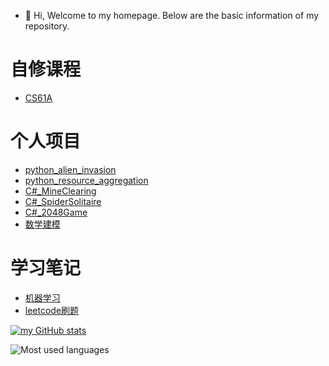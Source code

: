 - 👋 Hi, Welcome to my homepage. Below are the basic information of my repository.

# 自修课程
- [CS61A](https://github.com/fangtaoysu/CS61A)


# 个人项目
- [python_alien_invasion](https://github.com/fangtaoysu/alien_invasion)
- [python_resource_aggregation](https://github.com/fangtaoysu/resource_aggregation)
- [C#_MineClearing](https://github.com/fangtaoysu/MineClearing)
- [C#_SpiderSolitaire](https://github.com/fangtaoysu/SpiderSolitaire)
- [C#_2048Game](https://github.com/fangtaoysu/2048Game)
- [数学建模](https://github.com/fangtaoysu/math_model)

# 学习笔记
- [机器学习](https://github.com/fangtaoysu/MachineLearning)
- [leetcode刷题](https://github.com/fangtaoysu/leetcode_practice)

[![my GitHub stats](https://github-readme-stats.vercel.app/api?username=fangtaoysu&show_icons=true&theme=radical)](https://github.com/anuraghazra/github-readme-stats)

![Most used languages](https://github-readme-stats.vercel.app/api/top-langs/?username=fangtaoysu&layout=compact&hide_border=true&langs_count=10)
